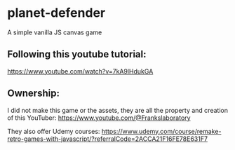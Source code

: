 # planet-defender
A simple vanilla JS canvas game

## Following this youtube tutorial:
https://www.youtube.com/watch?v=7kA9lHdukGA

## Ownership:
I did not make this game or the assets, they are all the property and creation of this YouTuber:
https://www.youtube.com/@Frankslaboratory

They also offer Udemy courses:
https://www.udemy.com/course/remake-retro-games-with-javascript/?referralCode=2ACCA21F16FE78E631F7

